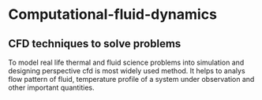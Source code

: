 # Computational-fluid-dynamics
## CFD techniques to solve problems

To model real life thermal and fluid science problems into simulation and designing perspective cfd is most widely used method. It helps to analys flow pattern of fluid, temperature profile of a system under observation and other important quantities.
